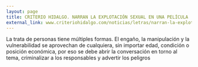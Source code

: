 ```yaml
---
layout: page
title: CRITERIO HIDALGO. NARRAN LA EXPLOTACIÓN SEXUAL EN UNA PELÍCULA
external_link: www.criteriohidalgo.com/noticias/letras/narran-la-explotacion-sexual-en-una-pelicula
---
```


La trata de personas tiene múltiples formas. El engaño, la manipulación y la vulnerabilidad se aprovechan de cualquiera, sin importar edad, condición o posición económica, por eso se debe abrir la conversación en torno al tema, criminalizar a los responsables y advertir los peligros